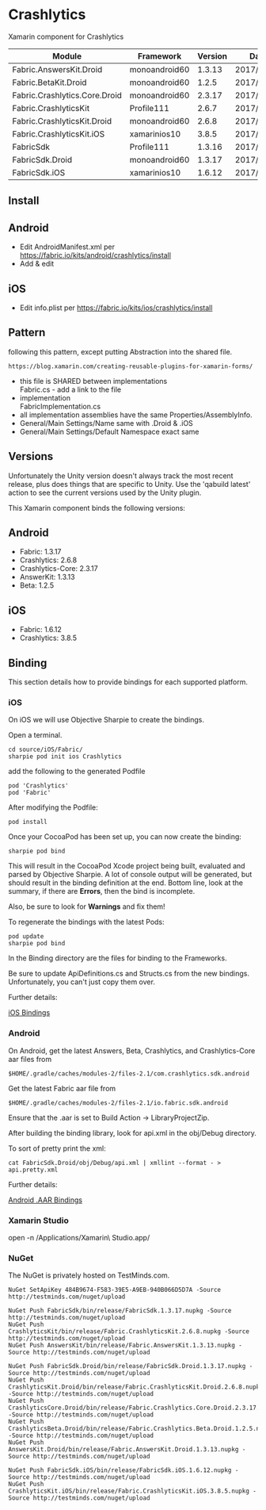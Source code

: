 # Crashlytics
Xamarin component for Crashlytics

| Module                        | Framework     | Version | Date |
|-------------------------------|---------------|---------|------|
| Fabric.AnswersKit.Droid       | monoandroid60 | 1.3.13  | 2017/07/29 |
| Fabric.BetaKit.Droid          | monoandroid60 | 1.2.5   | 2017/07/29 |
| Fabric.Crashlytics.Core.Droid | monoandroid60 | 2.3.17  | 2017/07/29 |
| Fabric.CrashlyticsKit         | Profile111    | 2.6.7   | 2017/07/29 |
| Fabric.CrashlyticsKit.Droid   | monoandroid60 | 2.6.8   | 2017/07/29 |
| Fabric.CrashlyticsKit.iOS     | xamarinios10  | 3.8.5   | 2017/07/29 |
| FabricSdk                     | Profile111    | 1.3.16  | 2017/07/29 |
| FabricSdk.Droid               | monoandroid60 | 1.3.17  | 2017/07/29 |
| FabricSdk.iOS                 | xamarinios10  | 1.6.12  | 2017/07/29 |

Install
-------

## Android

- Edit AndroidManifest.xml per https://fabric.io/kits/android/crashlytics/install
- Add & edit

## iOS

- Edit info.plist per https://fabric.io/kits/ios/crashlytics/install

Pattern
-------
following this pattern, except putting Abstraction into the shared file.

    https://blog.xamarin.com/creating-reusable-plugins-for-xamarin-forms/

 * this file is SHARED between implementations  
		Fabric.cs - add a link to the file
 * implementation  
		FabricImplementation.cs
 * all implementation assemblies have the same Properties/AssemblyInfo.
 * General/Main Settings/Name same with .Droid & .iOS
 * General/Main Settings/Default Namespace exact same

Versions
--------

Unfortunately the Unity version doesn't always track the most recent release, plus does things that are specific to Unity.  Use the 'qabuild latest' action to see the current versions used by the Unity plugin.

This Xamarin component binds the following versions:

## Android

- Fabric: 1.3.17
- Crashlytics: 2.6.8
- Crashlytics-Core: 2.3.17
- AnswerKit: 1.3.13
- Beta: 1.2.5

## iOS

- Fabric: 1.6.12
- Crashlytics: 3.8.5

## Binding

This section details how to provide bindings for each supported platform.

### iOS

On iOS we will use Objective Sharpie to create the bindings.

Open a terminal.  

    cd source/iOS/Fabric/  
    sharpie pod init ios Crashlytics  
    
add the following to the generated Podfile

	pod 'Crashlytics'
	pod 'Fabric'

After modifying the Podfile:

	pod install
	
Once your CocoaPod has been set up, you can now create the binding:

    sharpie pod bind

This will result in the CocoaPod Xcode project being built, evaluated and parsed by Objective Sharpie. A lot of console output will be generated, but should result in the binding definition at the end.  Bottom line, look at the summary, if there are **Errors**, then the bind is incomplete.

Also, be sure to look for **Warnings** and fix them!

To regenerate the bindings with the latest Pods:

    pod update
    sharpie pod bind

In the Binding directory are the files for binding to the Frameworks.

Be sure to update ApiDefinitions.cs and Structs.cs from the new bindings. Unfortunately, you can't just copy them over.

Further details:

[iOS Bindings](https://developer.xamarin.com/guides/cross-platform/macios/binding/)

### Android

On Android, get the latest Answers, Beta, Crashlytics, and Crashlytics-Core aar files from

    $HOME/.gradle/caches/modules-2/files-2.1/com.crashlytics.sdk.android
    
Get the latest Fabric aar file from

    $HOME/.gradle/caches/modules-2/files-2.1/io.fabric.sdk.android

Ensure that the .aar is set to Build Action -> LibraryProjectZip.

After building the binding library, look for api.xml in the obj/Debug directory.

To sort of pretty print the xml:

    cat FabricSdk.Droid/obj/Debug/api.xml | xmllint --format - > api.pretty.xml
    
Further details:

[Android .AAR Bindings](https://developer.xamarin.com/guides/android/advanced_topics/binding-a-java-library/binding-an-aar/)

### Xamarin Studio

open -n /Applications/Xamarin\ Studio.app/

### NuGet
The NuGet is privately hosted on TestMinds.com.

	NuGet SetApiKey 484B9674-F583-39E5-A9EB-940B066D5D7A -Source http://testminds.com/nuget/upload

    NuGet Push FabricSdk/bin/release/FabricSdk.1.3.17.nupkg -Source http://testminds.com/nuget/upload
    NuGet Push CrashlyticsKit/bin/release/Fabric.CrashlyticsKit.2.6.8.nupkg -Source http://testminds.com/nuget/upload
    NuGet Push AnswersKit/bin/release/Fabric.AnswersKit.1.3.13.nupkg -Source http://testminds.com/nuget/upload

    NuGet Push FabricSdk.Droid/bin/release/FabricSdk.Droid.1.3.17.nupkg -Source http://testminds.com/nuget/upload
    NuGet Push CrashlyticsKit.Droid/bin/release/Fabric.CrashlyticsKit.Droid.2.6.8.nupkg -Source http://testminds.com/nuget/upload
    NuGet Push CrashlyticsCore.Droid/bin/release/Fabric.Crashlytics.Core.Droid.2.3.17.nupkg -Source http://testminds.com/nuget/upload
    NuGet Push CrashlyticsBeta.Droid/bin/release/Fabric.Crashlytics.Beta.Droid.1.2.5.nupkg -Source http://testminds.com/nuget/upload
    NuGet Push AnswersKit.Droid/bin/release/Fabric.AnswersKit.Droid.1.3.13.nupkg -Source http://testminds.com/nuget/upload

    NuGet Push FabricSdk.iOS/bin/release/FabricSdk.iOS.1.6.12.nupkg -Source http://testminds.com/nuget/upload
    NuGet Push CrashlyticsKit.iOS/bin/release/Fabric.CrashlyticsKit.iOS.3.8.5.nupkg -Source http://testminds.com/nuget/upload
